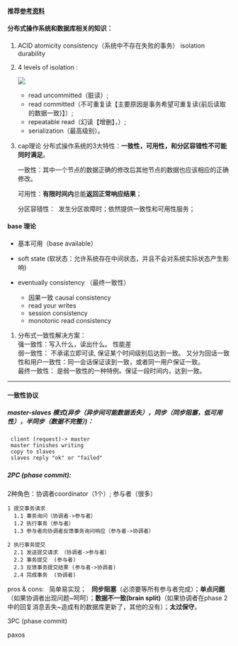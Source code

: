 #### 推荐[参考资料](http://blog.csdn.net/followmyinclinations/article/details/52870418)  
#### 分布式操作系统和数据库相关的知识：  
1. ACID atomicity consistency（系统中不存在失败的事务） isolation durability    
2. 4 levels of isolation :  

     ![](http://images2015.cnblogs.com/blog/903715/201611/903715-20161102150430955-492049629.png)  

   * read uncommitted（脏读）;  
   * read committed（不可重复读【主要原因是事务希望可重复读{前后读取的数据一致}】）;   
   * repeatable read（幻读【增删】，）;   
   * serialization（最高级别）。  

3. cap理论 分布式操作系统的3大特性：**一致性，可用性，和分区容错性不可能同时满足**。    

    一致性：其中一个节点的数据正确的修改后其他节点的数据也应该相应的正确修改。  

    可用性：**有限时间内**总能**返回正常响应结果**；  

    分区容错性：  发生分区故障时；依然提供一致性和可用性服务；  

#### base 理论
* 基本可用（base available）  
* soft state (软状态：允许系统存在中间状态，并且不会对系统实际状态产生影响)  
* eventually consistency （最终一致性）  

    * 因果一致 causal consistency  
    * read your writes   
    * session consistency  
    * monotonic read consistency  
    
1. 分布式一致性解决方案：  
  强一致性：写入什么，读出什么。  性能差  
  弱一致性： 不承诺立即可读, 保证某个时间级别后达到一致。 又分为回话一致性和用户一致性：同一会话保证读到一致，或者同一用户保证一致。  
  最终一致性： 是弱一致性的一种特例。保证一段时间内，达到一致。  
----  

#### 一致性协议  

##### master-slaves 模式(异步（异步间可能数据丢失），同步（同步阻塞，低可用性），半同步（数据不完整）)：
     client (request)-> master  
     master finishes writing  
     copy to slaves  
     slaves reply "ok" or "failed"  

#####



##### 2PC (phase commit):  
2种角色：协调者coordinator（1个）; 参与者（很多）

    1 提交事务请求  
      1.1 事务询问（协调者->参与者）  
      1.2 执行事务（参与者）  
      1.3 参与者向协调者反馈事务询问响应（参与者->协调者）  

    2 执行事务提交
      2.1 发送提交请求 （协调者->参与者）    
      2.2 事务提交  (参与者)  
      2.3 反馈事务提交结果 (参与者->协调者)   
      2.4 完成事务  (协调者)  
pros & cons:  
简单易实现；  
**同步阻塞**（必须要等所有参与者完成）；**单点问题**（如果协调者出现问题\~呵呵）；**数据不一致(brain split)**（如果协调者在phase 2中的回复消息丢失~造成有的数据库更新了，其他的没有）；**太过保守**。  

3PC (phase commit)  

paxos  

